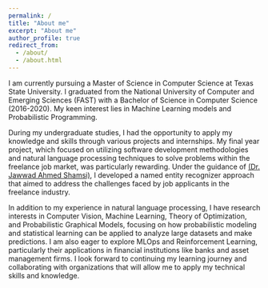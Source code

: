 ```yaml
---
permalink: /
title: "About me"
excerpt: "About me"
author_profile: true
redirect_from: 
  - /about/
  - /about.html
---
```


I am currently pursuing a Master of Science in Computer Science at Texas State University. I graduated from the National University of Computer and Emerging Sciences (FAST) with a Bachelor of Science in Computer Science (2016-2020). My keen interest lies in Machine Learning models and Probabilistic Programming.

During my undergraduate studies, I had the opportunity to apply my knowledge and skills through various projects and internships. My final year project, which focused on utilizing software development methodologies and natural language processing techniques to solve problems within the freelance job market, was particularly rewarding. Under the guidance of <a href="https://scholar.google.com/citations?hl=en&user=RgWKBwUAAAAJ">(Dr. Jawwad Ahmed Shamsi)</a>, I developed a named entity recognizer approach that aimed to address the challenges faced by job applicants in the freelance industry.

In addition to my experience in natural language processing, I have research interests in Computer Vision, Machine Learning, Theory of Optimization, and Probabilistic Graphical Models, focusing on how probabilistic modeling and statistical learning can be applied to analyze large datasets and make predictions. I am also eager to explore MLOps and Reinforcement Learning, particularly their applications in financial institutions like banks and asset management firms. I look forward to continuing my learning journey and collaborating with organizations that will allow me to apply my technical skills and knowledge.

